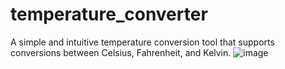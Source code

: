 # temperature_converter
A simple and intuitive temperature conversion tool that supports conversions between Celsius, Fahrenheit, and Kelvin.
![image](https://github.com/user-attachments/assets/c4854641-8c46-4b26-af2a-de3b074987c7)
